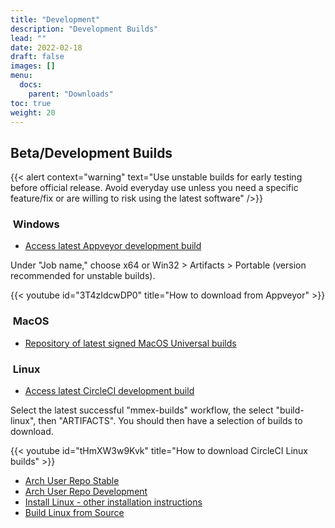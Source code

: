 ```yaml
---
title: "Development"
description: "Development Builds"
lead: ""
date: 2022-02-18
draft: false
images: []
menu:
  docs:
    parent: "Downloads"
toc: true
weight: 20
---
```


## Beta/Development Builds

{{< alert context="warning" text="Use unstable builds for early testing before official release. Avoid everyday use unless you need a specific feature/fix or are willing to risk using the latest software" />}}

### <i class="fa-brands fa-windows"></i>&nbsp;Windows

- [Access latest Appveyor development build](https://ci.appveyor.com/project/whalley/moneymanagerex)

Under "Job name," choose x64 or Win32 > Artifacts > Portable (version recommended for unstable builds).

{{< youtube id="3T4zIdcwDP0" title="How to download from Appveyor" >}}

### <i class="fa-brands fa-apple"></i>&nbsp;MacOS

- [Repository of latest signed MacOS Universal builds](https://link.ipx.co.uk/mmex-mac-betas)

### <i class="fa-brands fa-linux"></i>&nbsp;Linux

- [Access latest CircleCI development build](https://app.circleci.com/pipelines/github/moneymanagerex/moneymanagerex)

Select the latest successful "mmex-builds" workflow, the select "build-linux", then "ARTIFACTS".
You should then have a selection of builds to download.

{{< youtube id="tHmXW3w9Kvk" title="How to download CircleCI Linux builds" >}}

- [Arch User Repo Stable](https://aur.archlinux.org/packages/moneymanagerex/)
- [Arch User Repo Development](https://aur.archlinux.org/packages/moneymanagerex-git/)
- [Install Linux - other installation instructions](https://github.com/moneymanagerex/moneymanagerex/blob/master/INSTALL.md#linux)
- [Build Linux from Source](https://github.com/moneymanagerex/moneymanagerex/blob/master/BUILD.md#linux)
